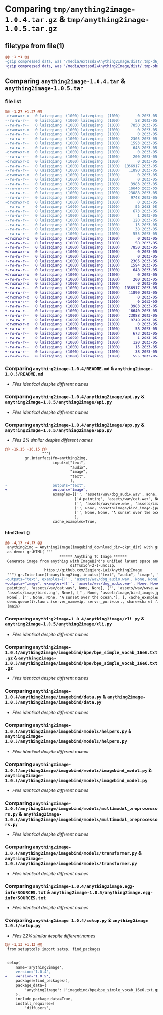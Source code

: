 # Comparing `tmp/anything2image-1.0.4.tar.gz` & `tmp/anything2image-1.0.5.tar.gz`

## filetype from file(1)

```diff
@@ -1 +1 @@
-gzip compressed data, was "/media/extssd2/Anything2Image/dist/.tmp-d6_ghvoy/anything2image-1.0.4.tar", last modified: Wed May 17 04:59:12 2023, max compression
+gzip compressed data, was "/media/extssd2/Anything2Image/dist/.tmp-obrrsdoq/anything2image-1.0.5.tar", last modified: Wed May 17 06:55:06 2023, max compression
```

## Comparing `anything2image-1.0.4.tar` & `anything2image-1.0.5.tar`

### file list

```diff
@@ -1,27 +1,27 @@
-drwxrwxr-x   0 laizeqiang  (1000) laizeqiang  (1000)        0 2023-05-17 04:59:12.000000 anything2image-1.0.4/
--rw-rw-r--   0 laizeqiang  (1000) laizeqiang  (1000)       58 2023-05-17 04:59:12.000000 anything2image-1.0.4/PKG-INFO
--rw-rw-r--   0 laizeqiang  (1000) laizeqiang  (1000)     7850 2023-05-17 03:21:51.000000 anything2image-1.0.4/README.md
-drwxrwxr-x   0 laizeqiang  (1000) laizeqiang  (1000)        0 2023-05-17 04:59:12.000000 anything2image-1.0.4/anything2image/
--rw-rw-r--   0 laizeqiang  (1000) laizeqiang  (1000)        0 2023-05-17 00:55:36.000000 anything2image-1.0.4/anything2image/__init__.py
--rw-rw-r--   0 laizeqiang  (1000) laizeqiang  (1000)     2305 2023-05-17 02:51:40.000000 anything2image-1.0.4/anything2image/api.py
--rw-rw-r--   0 laizeqiang  (1000) laizeqiang  (1000)     1593 2023-05-17 04:57:59.000000 anything2image-1.0.4/anything2image/app.py
--rw-rw-r--   0 laizeqiang  (1000) laizeqiang  (1000)      648 2023-05-17 02:52:25.000000 anything2image-1.0.4/anything2image/cli.py
-drwxrwxr-x   0 laizeqiang  (1000) laizeqiang  (1000)        0 2023-05-17 04:59:12.000000 anything2image-1.0.4/anything2image/imagebind/
--rw-rw-r--   0 laizeqiang  (1000) laizeqiang  (1000)      200 2023-05-17 00:42:51.000000 anything2image-1.0.4/anything2image/imagebind/__init__.py
-drwxrwxr-x   0 laizeqiang  (1000) laizeqiang  (1000)        0 2023-05-17 04:59:12.000000 anything2image-1.0.4/anything2image/imagebind/bpe/
--rw-rw-r--   0 laizeqiang  (1000) laizeqiang  (1000)  1356917 2023-05-17 00:42:51.000000 anything2image-1.0.4/anything2image/imagebind/bpe/bpe_simple_vocab_16e6.txt.gz
--rw-rw-r--   0 laizeqiang  (1000) laizeqiang  (1000)    11890 2023-05-17 00:42:51.000000 anything2image-1.0.4/anything2image/imagebind/data.py
-drwxrwxr-x   0 laizeqiang  (1000) laizeqiang  (1000)        0 2023-05-17 04:59:12.000000 anything2image-1.0.4/anything2image/imagebind/models/
--rw-rw-r--   0 laizeqiang  (1000) laizeqiang  (1000)        0 2023-05-17 00:42:51.000000 anything2image-1.0.4/anything2image/imagebind/models/__init__.py
--rw-rw-r--   0 laizeqiang  (1000) laizeqiang  (1000)     3983 2023-05-17 00:42:51.000000 anything2image-1.0.4/anything2image/imagebind/models/helpers.py
--rw-rw-r--   0 laizeqiang  (1000) laizeqiang  (1000)    16640 2023-05-17 02:20:59.000000 anything2image-1.0.4/anything2image/imagebind/models/imagebind_model.py
--rw-rw-r--   0 laizeqiang  (1000) laizeqiang  (1000)    23088 2023-05-17 00:42:51.000000 anything2image-1.0.4/anything2image/imagebind/models/multimodal_preprocessors.py
--rw-rw-r--   0 laizeqiang  (1000) laizeqiang  (1000)     9748 2023-05-17 00:42:51.000000 anything2image-1.0.4/anything2image/imagebind/models/transformer.py
-drwxrwxr-x   0 laizeqiang  (1000) laizeqiang  (1000)        0 2023-05-17 04:59:12.000000 anything2image-1.0.4/anything2image.egg-info/
--rw-rw-r--   0 laizeqiang  (1000) laizeqiang  (1000)       58 2023-05-17 04:59:12.000000 anything2image-1.0.4/anything2image.egg-info/PKG-INFO
--rw-rw-r--   0 laizeqiang  (1000) laizeqiang  (1000)      673 2023-05-17 04:59:12.000000 anything2image-1.0.4/anything2image.egg-info/SOURCES.txt
--rw-rw-r--   0 laizeqiang  (1000) laizeqiang  (1000)        1 2023-05-17 04:59:12.000000 anything2image-1.0.4/anything2image.egg-info/dependency_links.txt
--rw-rw-r--   0 laizeqiang  (1000) laizeqiang  (1000)      120 2023-05-17 04:59:12.000000 anything2image-1.0.4/anything2image.egg-info/requires.txt
--rw-rw-r--   0 laizeqiang  (1000) laizeqiang  (1000)       15 2023-05-17 04:59:12.000000 anything2image-1.0.4/anything2image.egg-info/top_level.txt
--rw-rw-r--   0 laizeqiang  (1000) laizeqiang  (1000)       38 2023-05-17 04:59:12.000000 anything2image-1.0.4/setup.cfg
--rw-rw-r--   0 laizeqiang  (1000) laizeqiang  (1000)      555 2023-05-17 04:58:57.000000 anything2image-1.0.4/setup.py
+drwxrwxr-x   0 laizeqiang  (1000) laizeqiang  (1000)        0 2023-05-17 06:55:06.000000 anything2image-1.0.5/
+-rw-rw-r--   0 laizeqiang  (1000) laizeqiang  (1000)       58 2023-05-17 06:55:06.000000 anything2image-1.0.5/PKG-INFO
+-rw-rw-r--   0 laizeqiang  (1000) laizeqiang  (1000)     7850 2023-05-17 03:21:51.000000 anything2image-1.0.5/README.md
+drwxrwxr-x   0 laizeqiang  (1000) laizeqiang  (1000)        0 2023-05-17 06:55:06.000000 anything2image-1.0.5/anything2image/
+-rw-rw-r--   0 laizeqiang  (1000) laizeqiang  (1000)        0 2023-05-17 00:55:36.000000 anything2image-1.0.5/anything2image/__init__.py
+-rw-rw-r--   0 laizeqiang  (1000) laizeqiang  (1000)     2305 2023-05-17 02:51:40.000000 anything2image-1.0.5/anything2image/api.py
+-rw-rw-r--   0 laizeqiang  (1000) laizeqiang  (1000)     1594 2023-05-17 06:52:41.000000 anything2image-1.0.5/anything2image/app.py
+-rw-rw-r--   0 laizeqiang  (1000) laizeqiang  (1000)      648 2023-05-17 02:52:25.000000 anything2image-1.0.5/anything2image/cli.py
+drwxrwxr-x   0 laizeqiang  (1000) laizeqiang  (1000)        0 2023-05-17 06:55:06.000000 anything2image-1.0.5/anything2image/imagebind/
+-rw-rw-r--   0 laizeqiang  (1000) laizeqiang  (1000)      200 2023-05-17 00:42:51.000000 anything2image-1.0.5/anything2image/imagebind/__init__.py
+drwxrwxr-x   0 laizeqiang  (1000) laizeqiang  (1000)        0 2023-05-17 06:55:06.000000 anything2image-1.0.5/anything2image/imagebind/bpe/
+-rw-rw-r--   0 laizeqiang  (1000) laizeqiang  (1000)  1356917 2023-05-17 00:42:51.000000 anything2image-1.0.5/anything2image/imagebind/bpe/bpe_simple_vocab_16e6.txt.gz
+-rw-rw-r--   0 laizeqiang  (1000) laizeqiang  (1000)    11890 2023-05-17 00:42:51.000000 anything2image-1.0.5/anything2image/imagebind/data.py
+drwxrwxr-x   0 laizeqiang  (1000) laizeqiang  (1000)        0 2023-05-17 06:55:06.000000 anything2image-1.0.5/anything2image/imagebind/models/
+-rw-rw-r--   0 laizeqiang  (1000) laizeqiang  (1000)        0 2023-05-17 00:42:51.000000 anything2image-1.0.5/anything2image/imagebind/models/__init__.py
+-rw-rw-r--   0 laizeqiang  (1000) laizeqiang  (1000)     3983 2023-05-17 00:42:51.000000 anything2image-1.0.5/anything2image/imagebind/models/helpers.py
+-rw-rw-r--   0 laizeqiang  (1000) laizeqiang  (1000)    16640 2023-05-17 02:20:59.000000 anything2image-1.0.5/anything2image/imagebind/models/imagebind_model.py
+-rw-rw-r--   0 laizeqiang  (1000) laizeqiang  (1000)    23088 2023-05-17 00:42:51.000000 anything2image-1.0.5/anything2image/imagebind/models/multimodal_preprocessors.py
+-rw-rw-r--   0 laizeqiang  (1000) laizeqiang  (1000)     9748 2023-05-17 00:42:51.000000 anything2image-1.0.5/anything2image/imagebind/models/transformer.py
+drwxrwxr-x   0 laizeqiang  (1000) laizeqiang  (1000)        0 2023-05-17 06:55:06.000000 anything2image-1.0.5/anything2image.egg-info/
+-rw-rw-r--   0 laizeqiang  (1000) laizeqiang  (1000)       58 2023-05-17 06:55:06.000000 anything2image-1.0.5/anything2image.egg-info/PKG-INFO
+-rw-rw-r--   0 laizeqiang  (1000) laizeqiang  (1000)      673 2023-05-17 06:55:06.000000 anything2image-1.0.5/anything2image.egg-info/SOURCES.txt
+-rw-rw-r--   0 laizeqiang  (1000) laizeqiang  (1000)        1 2023-05-17 06:55:06.000000 anything2image-1.0.5/anything2image.egg-info/dependency_links.txt
+-rw-rw-r--   0 laizeqiang  (1000) laizeqiang  (1000)      120 2023-05-17 06:55:06.000000 anything2image-1.0.5/anything2image.egg-info/requires.txt
+-rw-rw-r--   0 laizeqiang  (1000) laizeqiang  (1000)       15 2023-05-17 06:55:06.000000 anything2image-1.0.5/anything2image.egg-info/top_level.txt
+-rw-rw-r--   0 laizeqiang  (1000) laizeqiang  (1000)       38 2023-05-17 06:55:06.000000 anything2image-1.0.5/setup.cfg
+-rw-rw-r--   0 laizeqiang  (1000) laizeqiang  (1000)      555 2023-05-17 06:53:16.000000 anything2image-1.0.5/setup.py
```

### Comparing `anything2image-1.0.4/README.md` & `anything2image-1.0.5/README.md`

 * *Files identical despite different names*

### Comparing `anything2image-1.0.4/anything2image/api.py` & `anything2image-1.0.5/anything2image/api.py`

 * *Files identical despite different names*

### Comparing `anything2image-1.0.4/anything2image/app.py` & `anything2image-1.0.5/anything2image/app.py`

 * *Files 2% similar despite different names*

```diff
@@ -16,15 +16,15 @@
                 """)
         gr.Interface(fn=anything2img, 
                      inputs=["text",
                              "audio", 
                              "image", 
                              "text",
                              ], 
-                     outputs="text",
+                     outputs="image",
                      examples=[['', 'assets/wav/dog_audio.wav', None, None],
                                ['A painting', 'assets/wav/cat.wav', None, None],
                                ['', 'assets/wav/wave.wav', 'assets/image/bird.png', None],
                                ['', None, 'assets/image/bird_image.jpg', None],
                                ['', None, None, 'A sunset over the ocean.'],
                                ],
                      cache_examples=True,
```

#### html2text {}

```diff
@@ -4,13 +4,13 @@
 anything2img = Anything2Image(imagebind_download_dir=ckpt_dir) with gr.Blocks()
 as demo: gr.HTML( """
                         ****** Anything To Image ******
 Generate image from anything with ImageBind's unified latent space and stable-
                              diffusion-2-1-unclip.
                  https://github.com/Zeqiang-Lai/Anything2Image
 """) gr.Interface(fn=anything2img, inputs=["text", "audio", "image", "text", ],
-outputs="text", examples=[['', 'assets/wav/dog_audio.wav', None, None], ['A
+outputs="image", examples=[['', 'assets/wav/dog_audio.wav', None, None], ['A
 painting', 'assets/wav/cat.wav', None, None], ['', 'assets/wav/wave.wav',
 'assets/image/bird.png', None], ['', None, 'assets/image/bird_image.jpg',
 None], ['', None, None, 'A sunset over the ocean.'], ], cache_examples=True, )
 demo.queue(1).launch(server_name=ip, server_port=port, share=share) fire.Fire
 (main)
```

### Comparing `anything2image-1.0.4/anything2image/cli.py` & `anything2image-1.0.5/anything2image/cli.py`

 * *Files identical despite different names*

### Comparing `anything2image-1.0.4/anything2image/imagebind/bpe/bpe_simple_vocab_16e6.txt.gz` & `anything2image-1.0.5/anything2image/imagebind/bpe/bpe_simple_vocab_16e6.txt.gz`

 * *Files identical despite different names*

### Comparing `anything2image-1.0.4/anything2image/imagebind/data.py` & `anything2image-1.0.5/anything2image/imagebind/data.py`

 * *Files identical despite different names*

### Comparing `anything2image-1.0.4/anything2image/imagebind/models/helpers.py` & `anything2image-1.0.5/anything2image/imagebind/models/helpers.py`

 * *Files identical despite different names*

### Comparing `anything2image-1.0.4/anything2image/imagebind/models/imagebind_model.py` & `anything2image-1.0.5/anything2image/imagebind/models/imagebind_model.py`

 * *Files identical despite different names*

### Comparing `anything2image-1.0.4/anything2image/imagebind/models/multimodal_preprocessors.py` & `anything2image-1.0.5/anything2image/imagebind/models/multimodal_preprocessors.py`

 * *Files identical despite different names*

### Comparing `anything2image-1.0.4/anything2image/imagebind/models/transformer.py` & `anything2image-1.0.5/anything2image/imagebind/models/transformer.py`

 * *Files identical despite different names*

### Comparing `anything2image-1.0.4/anything2image.egg-info/SOURCES.txt` & `anything2image-1.0.5/anything2image.egg-info/SOURCES.txt`

 * *Files identical despite different names*

### Comparing `anything2image-1.0.4/setup.py` & `anything2image-1.0.5/setup.py`

 * *Files 22% similar despite different names*

```diff
@@ -1,13 +1,13 @@
 from setuptools import setup, find_packages
 
 
 setup(
     name='anything2image',
-    version='1.0.4',
+    version='1.0.5',
     packages=find_packages(),
     package_data={
         'anything2image': ['imagebind/bpe/bpe_simple_vocab_16e6.txt.gz']
     },
     include_package_data=True,
     install_requires=[
         'diffusers',
```

